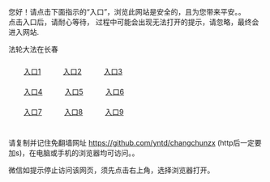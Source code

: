 您好！请点击下面指示的“入口”，浏览此网站是安全的，且为您带来平安。。 <br/>
点击入口后，请耐心等待， 过程中可能会出现无法打开的提示，请忽略，最终会进入网站. </br>

法轮大法在长春<br/>
<div style="padding:10px"><a style="margin:20px" target="_blank" href="https://d361y8hdtcgw4t.cloudfront.net/2Qpsp?bszrvoiy" id="ccLink1" rel="nofollow">入口1</a> <a target="_blank" style="margin:20px" href="https://d2qnuzc8eogwsl.cloudfront.net/2Qpsp?pscukqhk" id="ccLink2" rel="nofollow">入口2</a> <a style="margin:20px" target="_blank" href="https://d2cmy998tftxx1.cloudfront.net/2Qpsp?wwijcka" id="ccLink3" rel="nofollow">入口3</a></div>

<div style="padding:10px" ><a style="margin:20px" target="_blank" href="https://d361y8hdtcgw4t.cloudfront.net/2Qpsp?bszrvoiy" id="ccLink4" rel="nofollow">入口4</a> <a style="margin:20px" href="https://d2qnuzc8eogwsl.cloudfront.net/2Qpsp?pscukqhk" target="_blank" id="ccLink5" rel="nofollow">入口5</a> <a style="margin:20px" href="https://d2cmy998tftxx1.cloudfront.net/2Qpsp?wwijcka" target="_blank" id="ccLink6" rel="nofollow">入口6</a></div>

<div style="padding:10px"><a style="margin:20px" target="_blank" href="https://d361y8hdtcgw4t.cloudfront.net/2Qpsp?bszrvoiy" id="ccLink7" rel="nofollow">入口7</a> <a style="margin:20px" href="https://d2qnuzc8eogwsl.cloudfront.net/2Qpsp?pscukqhk" target="_blank" id="ccLink8" rel="nofollow">入口8</a> <a style="margin:20px" target="_blank" href="https://d2cmy998tftxx1.cloudfront.net/2Qpsp?wwijcka" id="ccLink9" rel="nofollow">入口9</a></div>

<br/>



请复制并记住免翻墙网址 https://github.com/yntd/changchunzx (http后一定要加s)，在电脑或手机的浏览器均可访问。。<br/>

微信如提示停止访问该网页，须先点击右上角，选择浏览器打开。

